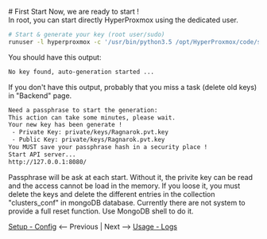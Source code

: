 # First Start
Now, we are ready to start !  
In root, you can start directly HyperProxmox using the dedicated user.

``` bash
# Start & generate your key (root user/sudo)
runuser -l hyperproxmox -c '/usr/bin/python3.5 /opt/HyperProxmox/code/scripts/main/startup.py'
```

You should have this output:
``` bash
No key found, auto-generation started ...
```
If you don't have this output, probably that you miss a task (delete old keys) in "Backend" page.

``` bash
Need a passphrase to start the generation:
This action can take some minutes, please wait.
Your new key has been generate ! 
 - Private Key: private/keys/Ragnarok.pvt.key 
 - Public Key: private/keys/Ragnarok.pvt.key
You MUST save your passphrase hash in a security place !
Start API server...
http://127.0.0.1:8080/
```

Passphrase will be ask at each start.
Without it, the privite key can be read and the access cannot be load in the memory.
If you loose it, you must delete the keys and delete the different entries in the collection "clusters_conf" in mongoDB database.
Currently there are not system to provide a full reset function. Use MongoDB shell to do it.


[Setup - Config](04-configs.md) <-- Previous | Next --> [Usage - Logs](05-first_start.md)
